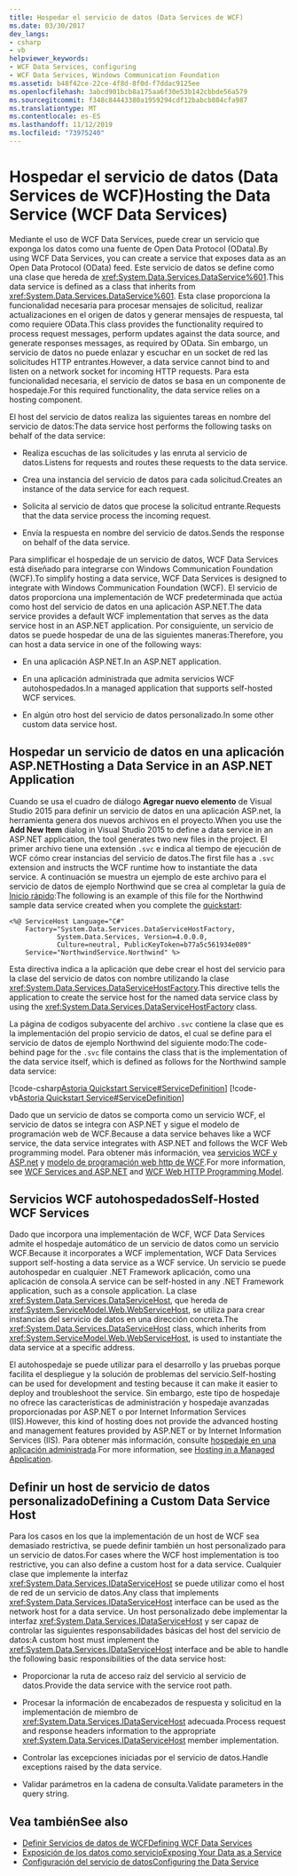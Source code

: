 ```yaml
---
title: Hospedar el servicio de datos (Data Services de WCF)
ms.date: 03/30/2017
dev_langs:
- csharp
- vb
helpviewer_keywords:
- WCF Data Services, configuring
- WCF Data Services, Windows Communication Foundation
ms.assetid: b48f42ce-22ce-4f8d-8f0d-f7ddac9125ee
ms.openlocfilehash: 3abcd901bcb8a175aa6f30e53b142cbbde56a579
ms.sourcegitcommit: f348c84443380a1959294cdf12babcb804cfa987
ms.translationtype: MT
ms.contentlocale: es-ES
ms.lasthandoff: 11/12/2019
ms.locfileid: "73975240"
---
```

# <a name="hosting-the-data-service-wcf-data-services"></a><span data-ttu-id="9cf15-102">Hospedar el servicio de datos (Data Services de WCF)</span><span class="sxs-lookup"><span data-stu-id="9cf15-102">Hosting the Data Service (WCF Data Services)</span></span>
<span data-ttu-id="9cf15-103">Mediante el uso de WCF Data Services, puede crear un servicio que exponga los datos como una fuente de Open Data Protocol (OData).</span><span class="sxs-lookup"><span data-stu-id="9cf15-103">By using WCF Data Services, you can create a service that exposes data as an Open Data Protocol (OData) feed.</span></span> <span data-ttu-id="9cf15-104">Este servicio de datos se define como una clase que hereda de <xref:System.Data.Services.DataService%601>.</span><span class="sxs-lookup"><span data-stu-id="9cf15-104">This data service is defined as a class that inherits from <xref:System.Data.Services.DataService%601>.</span></span> <span data-ttu-id="9cf15-105">Esta clase proporciona la funcionalidad necesaria para procesar mensajes de solicitud, realizar actualizaciones en el origen de datos y generar mensajes de respuesta, tal como requiere OData.</span><span class="sxs-lookup"><span data-stu-id="9cf15-105">This class provides the functionality required to process request messages, perform updates against the data source, and generate responses messages, as required by OData.</span></span> <span data-ttu-id="9cf15-106">Sin embargo, un servicio de datos no puede enlazar y escuchar en un socket de red las solicitudes HTTP entrantes.</span><span class="sxs-lookup"><span data-stu-id="9cf15-106">However, a data service cannot bind to and listen on a network socket for incoming HTTP requests.</span></span> <span data-ttu-id="9cf15-107">Para esta funcionalidad necesaria, el servicio de datos se basa en un componente de hospedaje.</span><span class="sxs-lookup"><span data-stu-id="9cf15-107">For this required functionality, the data service relies on a hosting component.</span></span>

 <span data-ttu-id="9cf15-108">El host del servicio de datos realiza las siguientes tareas en nombre del servicio de datos:</span><span class="sxs-lookup"><span data-stu-id="9cf15-108">The data service host performs the following tasks on behalf of the data service:</span></span>

- <span data-ttu-id="9cf15-109">Realiza escuchas de las solicitudes y las enruta al servicio de datos.</span><span class="sxs-lookup"><span data-stu-id="9cf15-109">Listens for requests and routes these requests to the data service.</span></span>

- <span data-ttu-id="9cf15-110">Crea una instancia del servicio de datos para cada solicitud.</span><span class="sxs-lookup"><span data-stu-id="9cf15-110">Creates an instance of the data service for each request.</span></span>

- <span data-ttu-id="9cf15-111">Solicita al servicio de datos que procese la solicitud entrante.</span><span class="sxs-lookup"><span data-stu-id="9cf15-111">Requests that the data service process the incoming request.</span></span>

- <span data-ttu-id="9cf15-112">Envía la respuesta en nombre del servicio de datos.</span><span class="sxs-lookup"><span data-stu-id="9cf15-112">Sends the response on behalf of the data service.</span></span>

 <span data-ttu-id="9cf15-113">Para simplificar el hospedaje de un servicio de datos, WCF Data Services está diseñado para integrarse con Windows Communication Foundation (WCF).</span><span class="sxs-lookup"><span data-stu-id="9cf15-113">To simplify hosting a data service, WCF Data Services is designed to integrate with Windows Communication Foundation (WCF).</span></span> <span data-ttu-id="9cf15-114">El servicio de datos proporciona una implementación de WCF predeterminada que actúa como host del servicio de datos en una aplicación ASP.NET.</span><span class="sxs-lookup"><span data-stu-id="9cf15-114">The data service provides a default WCF implementation that serves as the data service host in an ASP.NET application.</span></span> <span data-ttu-id="9cf15-115">Por consiguiente, un servicio de datos se puede hospedar de una de las siguientes maneras:</span><span class="sxs-lookup"><span data-stu-id="9cf15-115">Therefore, you can host a data service in one of the following ways:</span></span>

- <span data-ttu-id="9cf15-116">En una aplicación ASP.NET.</span><span class="sxs-lookup"><span data-stu-id="9cf15-116">In an ASP.NET application.</span></span>

- <span data-ttu-id="9cf15-117">En una aplicación administrada que admita servicios WCF autohospedados.</span><span class="sxs-lookup"><span data-stu-id="9cf15-117">In a managed application that supports self-hosted WCF services.</span></span>

- <span data-ttu-id="9cf15-118">En algún otro host del servicio de datos personalizado.</span><span class="sxs-lookup"><span data-stu-id="9cf15-118">In some other custom data service host.</span></span>

## <a name="hosting-a-data-service-in-an-aspnet-application"></a><span data-ttu-id="9cf15-119">Hospedar un servicio de datos en una aplicación ASP.NET</span><span class="sxs-lookup"><span data-stu-id="9cf15-119">Hosting a Data Service in an ASP.NET Application</span></span>

<span data-ttu-id="9cf15-120">Cuando se usa el cuadro de diálogo **Agregar nuevo elemento** de Visual Studio 2015 para definir un servicio de datos en una aplicación ASP.net, la herramienta genera dos nuevos archivos en el proyecto.</span><span class="sxs-lookup"><span data-stu-id="9cf15-120">When you use the **Add New Item** dialog in Visual Studio 2015 to define a data service in an ASP.NET application, the tool generates two new files in the project.</span></span> <span data-ttu-id="9cf15-121">El primer archivo tiene una extensión `.svc` e indica al tiempo de ejecución de WCF cómo crear instancias del servicio de datos.</span><span class="sxs-lookup"><span data-stu-id="9cf15-121">The first file has a `.svc` extension and instructs the WCF runtime how to instantiate the data service.</span></span> <span data-ttu-id="9cf15-122">A continuación se muestra un ejemplo de este archivo para el servicio de datos de ejemplo Northwind que se crea al completar la guía de [Inicio rápido](quickstart-wcf-data-services.md):</span><span class="sxs-lookup"><span data-stu-id="9cf15-122">The following is an example of this file for the Northwind sample data service created when you complete the [quickstart](quickstart-wcf-data-services.md):</span></span>

```aspx-csharp
<%@ ServiceHost Language="C#"
    Factory="System.Data.Services.DataServiceHostFactory,
            System.Data.Services, Version=4.0.0.0,
            Culture=neutral, PublicKeyToken=b77a5c561934e089"
    Service="NorthwindService.Northwind" %>
```

 <span data-ttu-id="9cf15-123">Esta directiva indica a la aplicación que debe crear el host del servicio para la clase del servicio de datos con nombre utilizando la clase <xref:System.Data.Services.DataServiceHostFactory>.</span><span class="sxs-lookup"><span data-stu-id="9cf15-123">This directive tells the application to create the service host for the named data service class by using the <xref:System.Data.Services.DataServiceHostFactory> class.</span></span>

 <span data-ttu-id="9cf15-124">La página de codigos subyacente del archivo `.svc` contiene la clase que es la implementación del propio servicio de datos, el cual se define para el servicio de datos de ejemplo Northwind del siguiente modo:</span><span class="sxs-lookup"><span data-stu-id="9cf15-124">The code-behind page for the `.svc` file contains the class that is the implementation of the data service itself, which is defined as follows for the Northwind sample data service:</span></span>

 [!code-csharp[Astoria Quickstart Service#ServiceDefinition](../../../../samples/snippets/csharp/VS_Snippets_Misc/astoria_quickstart_service/cs/northwind.svc.cs#servicedefinition)]
 [!code-vb[Astoria Quickstart Service#ServiceDefinition](../../../../samples/snippets/visualbasic/VS_Snippets_Misc/astoria_quickstart_service/vb/northwind.svc.vb#servicedefinition)]

 <span data-ttu-id="9cf15-125">Dado que un servicio de datos se comporta como un servicio WCF, el servicio de datos se integra con ASP.NET y sigue el modelo de programación web de WCF.</span><span class="sxs-lookup"><span data-stu-id="9cf15-125">Because a data service behaves like a WCF service, the data service integrates with ASP.NET and follows the WCF Web programming model.</span></span> <span data-ttu-id="9cf15-126">Para obtener más información, vea [servicios WCF y ASP.net](../../wcf/feature-details/wcf-services-and-aspnet.md) y [modelo de programación web http de WCF](../../wcf/feature-details/wcf-web-http-programming-model.md).</span><span class="sxs-lookup"><span data-stu-id="9cf15-126">For more information, see [WCF Services and ASP.NET](../../wcf/feature-details/wcf-services-and-aspnet.md) and [WCF Web HTTP Programming Model](../../wcf/feature-details/wcf-web-http-programming-model.md).</span></span>

## <a name="self-hosted-wcf-services"></a><span data-ttu-id="9cf15-127">Servicios WCF autohospedados</span><span class="sxs-lookup"><span data-stu-id="9cf15-127">Self-Hosted WCF Services</span></span>
 <span data-ttu-id="9cf15-128">Dado que incorpora una implementación de WCF, WCF Data Services admite el hospedaje automático de un servicio de datos como un servicio WCF.</span><span class="sxs-lookup"><span data-stu-id="9cf15-128">Because it incorporates a WCF implementation, WCF Data Services support self-hosting a data service as a WCF service.</span></span> <span data-ttu-id="9cf15-129">Un servicio se puede autohospedar en cualquier .NET Framework aplicación, como una aplicación de consola.</span><span class="sxs-lookup"><span data-stu-id="9cf15-129">A service can be self-hosted in any .NET Framework application, such as a console application.</span></span> <span data-ttu-id="9cf15-130">La clase <xref:System.Data.Services.DataServiceHost>, que hereda de <xref:System.ServiceModel.Web.WebServiceHost>, se utiliza para crear instancias del servicio de datos en una dirección concreta.</span><span class="sxs-lookup"><span data-stu-id="9cf15-130">The <xref:System.Data.Services.DataServiceHost> class, which inherits from <xref:System.ServiceModel.Web.WebServiceHost>, is used to instantiate the data service at a specific address.</span></span>

 <span data-ttu-id="9cf15-131">El autohospedaje se puede utilizar para el desarrollo y las pruebas porque facilita el despliegue y la solución de problemas del servicio.</span><span class="sxs-lookup"><span data-stu-id="9cf15-131">Self-hosting can be used for development and testing because it can make it easier to deploy and troubleshoot the service.</span></span> <span data-ttu-id="9cf15-132">Sin embargo, este tipo de hospedaje no ofrece las características de administración y hospedaje avanzadas proporcionadas por ASP.NET o por Internet Information Services (IIS).</span><span class="sxs-lookup"><span data-stu-id="9cf15-132">However, this kind of hosting does not provide the advanced hosting and management features provided by ASP.NET or by Internet Information Services (IIS).</span></span> <span data-ttu-id="9cf15-133">Para obtener más información, consulte [hospedaje en una aplicación administrada](../../wcf/feature-details/hosting-in-a-managed-application.md).</span><span class="sxs-lookup"><span data-stu-id="9cf15-133">For more information, see [Hosting in a Managed Application](../../wcf/feature-details/hosting-in-a-managed-application.md).</span></span>

## <a name="defining-a-custom-data-service-host"></a><span data-ttu-id="9cf15-134">Definir un host de servicio de datos personalizado</span><span class="sxs-lookup"><span data-stu-id="9cf15-134">Defining a Custom Data Service Host</span></span>
 <span data-ttu-id="9cf15-135">Para los casos en los que la implementación de un host de WCF sea demasiado restrictiva, se puede definir también un host personalizado para un servicio de datos.</span><span class="sxs-lookup"><span data-stu-id="9cf15-135">For cases where the WCF host implementation is too restrictive, you can also define a custom host for a data service.</span></span> <span data-ttu-id="9cf15-136">Cualquier clase que implemente la interfaz <xref:System.Data.Services.IDataServiceHost> se puede utilizar como el host de red de un servicio de datos.</span><span class="sxs-lookup"><span data-stu-id="9cf15-136">Any class that implements <xref:System.Data.Services.IDataServiceHost> interface can be used as the network host for a data service.</span></span> <span data-ttu-id="9cf15-137">Un host personalizado debe implementar la interfaz <xref:System.Data.Services.IDataServiceHost> y ser capaz de controlar las siguientes responsabilidades básicas del host del servicio de datos:</span><span class="sxs-lookup"><span data-stu-id="9cf15-137">A custom host must implement the <xref:System.Data.Services.IDataServiceHost> interface and be able to handle the following basic responsibilities of the data service host:</span></span>

- <span data-ttu-id="9cf15-138">Proporcionar la ruta de acceso raíz del servicio al servicio de datos.</span><span class="sxs-lookup"><span data-stu-id="9cf15-138">Provide the data service with the service root path.</span></span>

- <span data-ttu-id="9cf15-139">Procesar la información de encabezados de respuesta y solicitud en la implementación de miembro de <xref:System.Data.Services.IDataServiceHost> adecuada.</span><span class="sxs-lookup"><span data-stu-id="9cf15-139">Process request and response headers information to the appropriate <xref:System.Data.Services.IDataServiceHost> member implementation.</span></span>

- <span data-ttu-id="9cf15-140">Controlar las excepciones iniciadas por el servicio de datos.</span><span class="sxs-lookup"><span data-stu-id="9cf15-140">Handle exceptions raised by the data service.</span></span>

- <span data-ttu-id="9cf15-141">Validar parámetros en la cadena de consulta.</span><span class="sxs-lookup"><span data-stu-id="9cf15-141">Validate parameters in the query string.</span></span>

## <a name="see-also"></a><span data-ttu-id="9cf15-142">Vea también</span><span class="sxs-lookup"><span data-stu-id="9cf15-142">See also</span></span>

- [<span data-ttu-id="9cf15-143">Definir Servicios de datos de WCF</span><span class="sxs-lookup"><span data-stu-id="9cf15-143">Defining WCF Data Services</span></span>](defining-wcf-data-services.md)
- [<span data-ttu-id="9cf15-144">Exposición de los datos como servicio</span><span class="sxs-lookup"><span data-stu-id="9cf15-144">Exposing Your Data as a Service</span></span>](exposing-your-data-as-a-service-wcf-data-services.md)
- [<span data-ttu-id="9cf15-145">Configuración del servicio de datos</span><span class="sxs-lookup"><span data-stu-id="9cf15-145">Configuring the Data Service</span></span>](configuring-the-data-service-wcf-data-services.md)
